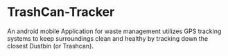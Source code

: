 # TrashCan-Tracker
An android mobile Application for waste management utilizes GPS tracking systems to keep surroundings clean and healthy by tracking down the closest Dustbin (or Trashcan).
